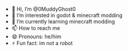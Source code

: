 - 👋 Hi, I’m @0MuddyGhost0
- 👀 I’m interested in godot & minecraft modding
- 🌱 I’m currently learning minecraft modding
- 📫 How to reach me 
- 😄 Pronouns: he/him
- ⚡ Fun fact: im not a robot
